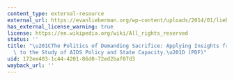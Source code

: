 ```yaml
---
content_type: external-resource
external_url: https://evanlieberman.org/wp-content/uploads/2014/01/lieberman-politics-of-sacrifice-in-fiscal-sociology.pdf
has_external_license_warning: true
license: https://en.wikipedia.org/wiki/All_rights_reserved
status: ''
title: "\u201CThe Politics of Demanding Sacrifice: Applying Insights from Fiscal Sociology\
  \ to the Study of AIDS Policy and State Capacity.\u201D (PDF)"
uid: 172ee403-1c44-4201-86d0-72ed2baf07d3
wayback_url: ''
---
```

